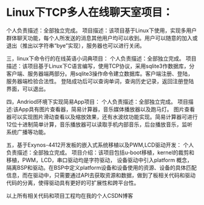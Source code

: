 
# Linux下TCP多人在线聊天室项目：
个人负责描述：全部独立完成。
项目描述：该项目基于Linux下使用，实现多用户群体聊天功能，每个人所发送的消息其他用户均可以收到。用户可以随意的加入或退出（推出以字符串“bye”实现），服务器也可以进行关闭。

三，linux下命令行的在线英语小词典项目：
	个人负责描述：全部独立完成。
项目描述：该项目基于Linux下C语言编写，使用TCP协议，采用sqlite3作数据库，分客户端、服务器端两部分。用sqlite3操作命令建立数据库。客户端注册、登陆，服务器端检验合法性。 登陆成功后可以查询单词，查询历史记录，返回注册登陆界面，可以退出。

四，Andriod环境下实现简易App项目：
	个人负责描述：全部独立完成。
	项目描述:该App具有图片查看器，简易计算器，音乐媒体播放器以及跑马灯。
图片查看器可以实现图片滑动查看以及缩放效果，还有水波纹功能实现。简易计算器可进行12位十进制简单计算，音乐播放器可以读取手机内部音乐，后台播放音乐，监听系统广播等功能。

五，基于Exynos-4412开发板的嵌入式系统移植以及PWM,LCD驱动开发：
	个人负责描述：全部独立完成。
项目介绍：该项目包括u-boot移植，kernel的裁剪和移植，PWM，LCD，串口驱动均是字符驱动， 设备驱动中引入platform 概念，隔离BSP和驱动。在BSP中定义platform设备和设备使用的资源、设备的具体匹配信息，而在驱动中，只需要通过API去获取资源和数据，做到了板相关代码和驱动代码的分离，使得驱动具有更好的可扩展性和跨平台性。
	





以上所有相关代码和项目工程均在我的个人CSDN博客

